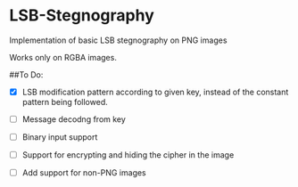 LSB-Stegnography
================

Implementation of basic LSB stegnography on PNG images

Works only on RGBA images.

##To Do:
- [x] LSB modification pattern according to given key, instead of the constant pattern being followed.
- [ ] Message decodng from key
- [ ] Binary input support
- [ ] Support for encrypting and hiding the cipher in the image
- [ ] Add support for non-PNG images

